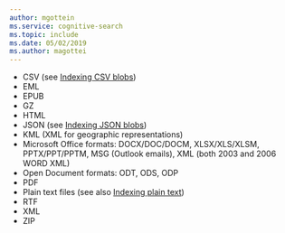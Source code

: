 ```yaml
---
author: mgottein
ms.service: cognitive-search
ms.topic: include
ms.date: 05/02/2019
ms.author: magottei
---
```

* CSV (see [Indexing CSV blobs](../search-howto-index-csv-blobs.md))
* EML
* EPUB
* GZ
* HTML
* JSON (see [Indexing JSON blobs](../search-howto-index-json-blobs.md))
* KML (XML for geographic representations)
* Microsoft Office formats: DOCX/DOC/DOCM, XLSX/XLS/XLSM, PPTX/PPT/PPTM, MSG (Outlook emails), XML (both 2003 and 2006 WORD XML)
* Open Document formats: ODT, ODS, ODP  
* PDF
* Plain text files (see also [Indexing plain text](../search-howto-index-plaintext-blobs.md))
* RTF
* XML
* ZIP